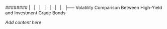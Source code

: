 ######## |   |   |   |   |   |   |   ├── Volatility Comparison Between High-Yield and Investment Grade Bonds

*Add content here*